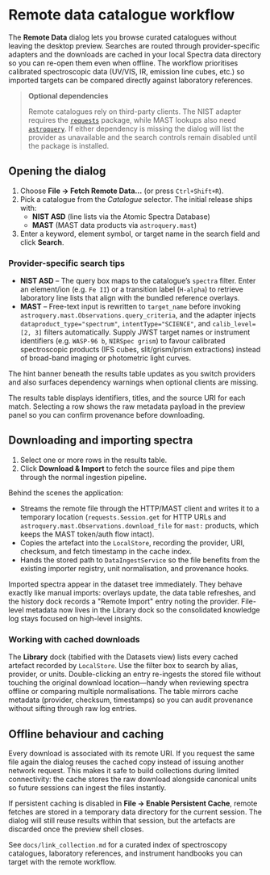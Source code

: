 # Remote data catalogue workflow

The **Remote Data** dialog lets you browse curated catalogues without leaving the
desktop preview. Searches are routed through provider-specific adapters and the
downloads are cached in your local Spectra data directory so you can re-open
them even when offline. The workflow prioritises calibrated spectroscopic data
(UV/VIS, IR, emission line cubes, etc.) so imported targets can be compared
directly against laboratory references.

> **Optional dependencies**
>
> Remote catalogues rely on third-party clients. The NIST adapter requires the
> [`requests`](https://docs.python-requests.org/) package, while MAST lookups
> also need [`astroquery`](https://astroquery.readthedocs.io/). If either
> dependency is missing the dialog will list the provider as unavailable and the
> search controls remain disabled until the package is installed.

## Opening the dialog

1. Choose **File → Fetch Remote Data…** (or press `Ctrl+Shift+R`).
2. Pick a catalogue from the *Catalogue* selector. The initial release ships
   with:
   - **NIST ASD** (line lists via the Atomic Spectra Database)
   - **MAST** (MAST data products via `astroquery.mast`)
3. Enter a keyword, element symbol, or target name in the search field and click
   **Search**.

### Provider-specific search tips

- **NIST ASD** – The query box maps to the catalogue’s `spectra` filter. Enter
  an element/ion (e.g. `Fe II`) or a transition label (`H-alpha`) to retrieve
  laboratory line lists that align with the bundled reference overlays.
- **MAST** – Free-text input is rewritten to `target_name` before invoking
  `astroquery.mast.Observations.query_criteria`, and the adapter injects
  `dataproduct_type="spectrum"`, `intentType="SCIENCE"`, and
  `calib_level=[2, 3]` filters automatically. Supply JWST target names or
  instrument identifiers (e.g. `WASP-96 b`, `NIRSpec grism`) to favour
  calibrated spectroscopic products (IFS cubes, slit/grism/prism extractions)
  instead of broad-band imaging or photometric light curves.

The hint banner beneath the results table updates as you switch providers and
also surfaces dependency warnings when optional clients are missing.

The results table displays identifiers, titles, and the source URI for each
match. Selecting a row shows the raw metadata payload in the preview panel so
you can confirm provenance before downloading.

## Downloading and importing spectra

1. Select one or more rows in the results table.
2. Click **Download & Import** to fetch the source files and pipe them through
   the normal ingestion pipeline.

Behind the scenes the application:

* Streams the remote file through the HTTP/MAST client and writes it to a
  temporary location (`requests.Session.get` for HTTP URLs and
  `astroquery.mast.Observations.download_file` for `mast:` products, which keeps
  the MAST token/auth flow intact).
* Copies the artefact into the `LocalStore`, recording the provider, URI,
  checksum, and fetch timestamp in the cache index.
* Hands the stored path to `DataIngestService` so the file benefits from the
  existing importer registry, unit normalisation, and provenance hooks.

Imported spectra appear in the dataset tree immediately. They behave exactly
like manual imports: overlays update, the data table refreshes, and the history
dock records a "Remote Import" entry noting the provider. File-level metadata
now lives in the Library dock so the consolidated knowledge log stays focused
on high-level insights.

### Working with cached downloads

The **Library** dock (tabified with the Datasets view) lists every cached
artefact recorded by `LocalStore`. Use the filter box to search by alias,
provider, or units. Double-clicking an entry re-ingests the stored file without
touching the original download location—handy when reviewing spectra offline or
comparing multiple normalisations. The table mirrors cache metadata (provider,
checksum, timestamps) so you can audit provenance without sifting through raw
log entries.

## Offline behaviour and caching

Every download is associated with its remote URI. If you request the same file
again the dialog reuses the cached copy instead of issuing another network
request. This makes it safe to build collections during limited connectivity:
the cache stores the raw download alongside canonical units so future sessions
can ingest the files instantly.

If persistent caching is disabled in **File → Enable Persistent Cache**, remote
fetches are stored in a temporary data directory for the current session. The
dialog will still reuse results within that session, but the artefacts are
discarded once the preview shell closes.

See `docs/link_collection.md` for a curated index of spectroscopy catalogues,
laboratory references, and instrument handbooks you can target with the remote
workflow.
